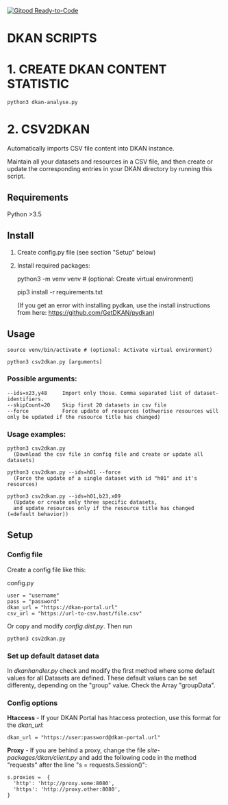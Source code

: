 [![Gitpod Ready-to-Code](https://img.shields.io/badge/Gitpod-Ready--to--Code-blue?logo=gitpod)](https://gitpod.io/#https://github.com/od-ms/dkan-push) 
# DKAN SCRIPTS

# 1. CREATE DKAN CONTENT STATISTIC

    python3 dkan-analyse.py

# 2. CSV2DKAN

Automatically imports CSV file content into DKAN instance.

Maintain all your datasets and resources in a CSV file, and then create or update the corresponding entries in your DKAN directory by running this script.

## Requirements

Python >3.5

## Install

1. Create config.py file (see section "Setup" below)
2. Install required packages:

    python3 -m venv venv # (optional: Create virtual environment)

    pip3 install -r requirements.txt

    (If you get an error with installing pydkan, use the install instructions from here: https://github.com/GetDKAN/pydkan)

## Usage

    source venv/bin/activate # (optional: Activate virtual environment)

    python3 csv2dkan.py [arguments]

### Possible arguments:
    --ids=x23,y48     Import only those. Comma separated list of dataset-identifiers.
    --skipCount=20    Skip first 20 datasets in csv file
    --force           Force update of resources (othwerise resources will only be updated if the resource title has changed)

### Usage examples:

    python3 csv2dkan.py
      (Download the csv file in config file and create or update all datasets)

    python3 csv2dkan.py --ids=h01 --force
      (Force the update of a single dataset with id "h01" and it's resources)

    python3 csv2dkan.py --ids=h01,b23,x09
      (Update or create only three specific datasets,
      and update resources only if the resource title has changed (=default behavior))

## Setup

### Config file
Create a config file like this:

config.py

    user = "username"
    pass = "password"
    dkan_url = "https://dkan-portal.url"
    csv_url = "https://url-to-csv.host/file.csv"

Or copy and modify _config.dist.py_.
Then run

    python3 csv2dkan.py

### Set up default dataset data

In *dkanhandler.py* check and modify the first method where some default values for all Datasets are defined.
These default values can be set differenty, depending on the "group" value. Check the Array "groupData".

### Config options

**Htaccess** - If your DKAN Portal has htaccess protection, use this format for the _dkan_url_:

    dkan_url = "https://user:password@dkan-portal.url"

**Proxy** - If you are behind a proxy, change the file *site-packages/dkan/client.py*
and add the following code in the method "requests" after the line "s = requests.Session()":

    s.proxies =  {
      'http': 'http://proxy.some:8080',
      'https': 'http://proxy.other:8080',
    }
